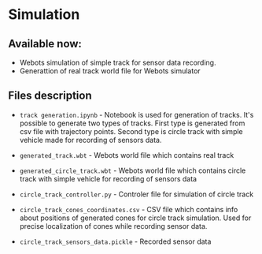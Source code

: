 # Simulation
## Available now:
* Webots simulation of simple track for sensor data recording.
* Generattion of real track world file for Webots simulator
## Files description
* ```track generation.ipynb``` - Notebook is used for generation of tracks. It's possible to generate two types of tracks. First type is generated from csv file with trajectory points. Second type is circle track with simple vehicle made for recording of sensors data.
* ```generated_track.wbt``` - Webots world file which contains real track
* ```generated_circle_track.wbt``` - Webots world file which contains circle track with simple vehicle for recording of sensors data

* ```circle_track_controller.py``` - Controler file for simulation of circle track
* ```circle_track_cones_coordinates.csv``` - CSV file which contains info about positions of generated cones for circle track simulation. Used for precise localization of cones while recording sensor data.
* ```circle_track_sensors_data.pickle``` - Recorded sensor data
